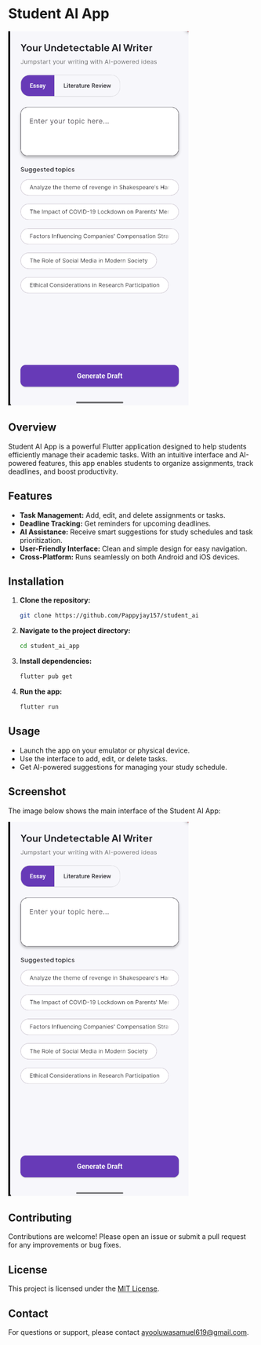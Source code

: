 # Student AI App

![App Screenshot](screenshot.png)

## Overview

Student AI App is a powerful Flutter application designed to help students efficiently manage their academic tasks. With an intuitive interface and AI-powered features, this app enables students to organize assignments, track deadlines, and boost productivity.

## Features

- **Task Management:** Add, edit, and delete assignments or tasks.
- **Deadline Tracking:** Get reminders for upcoming deadlines.
- **AI Assistance:** Receive smart suggestions for study schedules and task prioritization.
- **User-Friendly Interface:** Clean and simple design for easy navigation.
- **Cross-Platform:** Runs seamlessly on both Android and iOS devices.

## Installation

1. **Clone the repository:**
    ```bash
    git clone https://github.com/Pappyjay157/student_ai
    ```
2. **Navigate to the project directory:**
    ```bash
    cd student_ai_app
    ```
3. **Install dependencies:**
    ```bash
    flutter pub get
    ```
4. **Run the app:**
    ```bash
    flutter run
    ```

## Usage

- Launch the app on your emulator or physical device.
- Use the interface to add, edit, or delete tasks.
- Get AI-powered suggestions for managing your study schedule.

## Screenshot

The image below shows the main interface of the Student AI App:

![App Screenshot](screenshot.png)

## Contributing

Contributions are welcome! Please open an issue or submit a pull request for any improvements or bug fixes.

## License

This project is licensed under the [MIT License](LICENSE).

## Contact

For questions or support, please contact [ayooluwasamuel619@gmail.com](mailto:ayooluwasamuel619@gmail.com).
